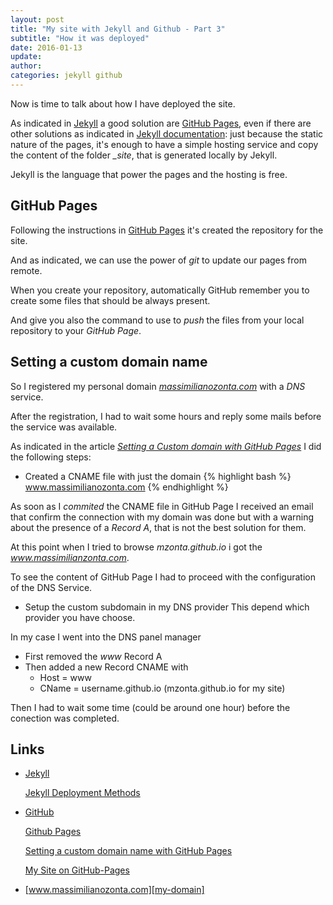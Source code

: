 ```yaml
---
layout: post
title: "My site with Jekyll and Github - Part 3"
subtitle: "How it was deployed"
date: 2016-01-13
update:
author:
categories: jekyll github
---
```


Now is time to talk about how I have deployed the site.

As indicated in [Jekyll][jekyll-site] a good solution are [GitHub Pages][github-pages], even if there are other solutions as indicated in
[Jekyll documentation][jekyll-deploy-methods]: just because the static nature of the pages, it's enough to have a simple hosting service and copy the content
of the folder *_site*, that is generated locally by Jekyll.

Jekyll is the language that power the pages and the hosting is free.

## GitHub Pages

Following the instructions in [GitHub Pages][github-pages] it's created the repository for the site.

And as indicated, we can use the power of *git* to update our pages from remote.

When you create your repository, automatically GitHub remember you to create some files that should be always present.

And give you also the command to use to *push* the files from your local repository to your *GitHub Page*.

## Setting a custom domain name

So I registered my personal domain *[massimilianozonta.com][my-domain]* with a *DNS* service.

After the registration, I had to wait some hours and reply some mails before the service was available.

As indicated in the article *[Setting a Custom domain with GitHub Pages][github-custom-domain]* I did the following steps:

* Created a CNAME file with just the domain
{% highlight bash %}
www.massimilianozonta.com
{% endhighlight %}

As soon as I *commited* the CNAME file in GitHub Page I received an email that confirm the connection with my domain was done but with a warning about
the presence of a *Record A*, that is not the best solution for them.

At this point when I tried to browse *mzonta.github.io* i got the *www.massimilianzonta.com*.

To see the content of GitHub Page I had to proceed with the configuration of the DNS Service.

* Setup the custom subdomain in my DNS provider
This depend which provider you have choose.

In my case I went into the DNS panel manager

  * First removed the *www* Record A
  * Then added a new Record CNAME with
    * Host = www
    * CName = username.github.io (mzonta.github.io for my site)

Then I had to wait some time (could be around one hour) before the conection was completed.

## Links

* [Jekyll][jekyll-site]

  [jekyll-site]:http://jekyllrb.com/

  [Jekyll Deployment Methods][jekyll-deploy-methods]

  [jekyll-deploy-methods]: http://jekyllrb.com/docs/deployment-methods/

* [GitHub][github-site]

  [github-site]: https://github.com/

  [Github Pages][github-pages]

  [github-pages]:https://pages.github.com/

  [Setting a custom domain name with GitHub Pages][github-custom-domain]

  [github-custom-domain]: https://help.github.com/articles/setting-up-a-custom-domain-with-github-pages/

  [My Site on GitHub-Pages][my-site-gh]

  [my-site-gh]:https://github.com/mzonta/mzonta.github.io.git

* [www.massimilianozonta.com][my-domain]

  [my-domain]: http://www.massimilianozonta.com
